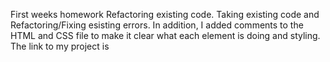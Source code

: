 First weeks homework Refactoring existing code. Taking existing code and Refactoring/Fixing esisting errors. In addition, I added comments to the HTML and CSS file to make it clear what each element is doing and styling. The link to my project is 
